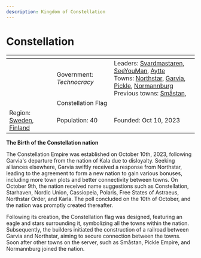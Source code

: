 ```yaml
---
description: Kingdom of Constellation
---
```


# Constellation

<table data-view="cards"><thead><tr><th></th><th></th><th></th></tr></thead><tbody><tr><td></td><td>Government: <em>Technocracy</em></td><td>Leaders: <a href="../../players/svardmastaren.md">Svardmastaren</a>, <a href="../../players/seeyouman.md">SeeYouMan</a>, <a href="../../players/aytte.md">Aytte</a><br>Towns: <a href="../../towns/sweden-region/northstar/">Northstar</a>, <a href="../../towns/finland-region/province-of-garvia/garvia/">Garvia</a>, <a href="../../towns/other-regions/pickle.md">Pickle</a>, <a href="../../towns/finland-region/province-of-garvia/normannburg.md">Normannburg</a><br>Previous towns: <a href="../../towns/sweden-region/smastan-knapplann.md">Småstan</a>,</td></tr><tr><td><img src="../../../../.gitbook/assets/armoria_2023-10-10-18-03-00.png" alt="" data-size="original"></td><td>Constellation Flag</td><td></td></tr><tr><td>Region: <a href="../../towns/sweden-region/">Sweden</a>, <a href="../../towns/finland-region/">Finland</a></td><td>Population: 40</td><td>Founded: Oct 10, 2023</td></tr></tbody></table>

**The Birth of the Constellation nation**

The Constellation Empire was established on October 10th, 2023, following Garvia's departure from the nation of Kala due to disloyalty. Seeking alliances elsewhere, Garvia swiftly received a response from Northstar, leading to the agreement to form a new nation to gain various bonuses, including more town plots and better connectivity between towns. On October 9th, the nation received name suggestions such as Constellation, Starhaven, Nordic Union, Cassiopeia, Polaris, Free States of Astraeus, Northstar Order, and Karla. The poll concluded on the 10th of October, and the nation was promptly created thereafter.

Following its creation, the Constellation flag was designed, featuring an eagle and stars surrounding it, symbolizing all the towns within the nation. Subsequently, the builders initiated the construction of a railroad between Garvia and Northstar, aiming to secure connection between the towns. Soon after other towns on the server, such as Småstan, Pickle Empire, and Normannburg joined the nation.
